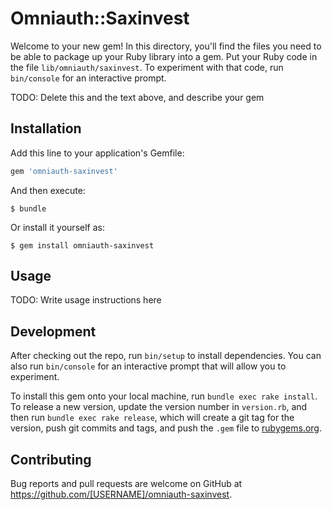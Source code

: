 # Omniauth::Saxinvest

Welcome to your new gem! In this directory, you'll find the files you need to be able to package up your Ruby library into a gem. Put your Ruby code in the file `lib/omniauth/saxinvest`. To experiment with that code, run `bin/console` for an interactive prompt.

TODO: Delete this and the text above, and describe your gem

## Installation

Add this line to your application's Gemfile:

```ruby
gem 'omniauth-saxinvest'
```

And then execute:

    $ bundle

Or install it yourself as:

    $ gem install omniauth-saxinvest

## Usage

TODO: Write usage instructions here

## Development

After checking out the repo, run `bin/setup` to install dependencies. You can also run `bin/console` for an interactive prompt that will allow you to experiment.

To install this gem onto your local machine, run `bundle exec rake install`. To release a new version, update the version number in `version.rb`, and then run `bundle exec rake release`, which will create a git tag for the version, push git commits and tags, and push the `.gem` file to [rubygems.org](https://rubygems.org).

## Contributing

Bug reports and pull requests are welcome on GitHub at https://github.com/[USERNAME]/omniauth-saxinvest.
